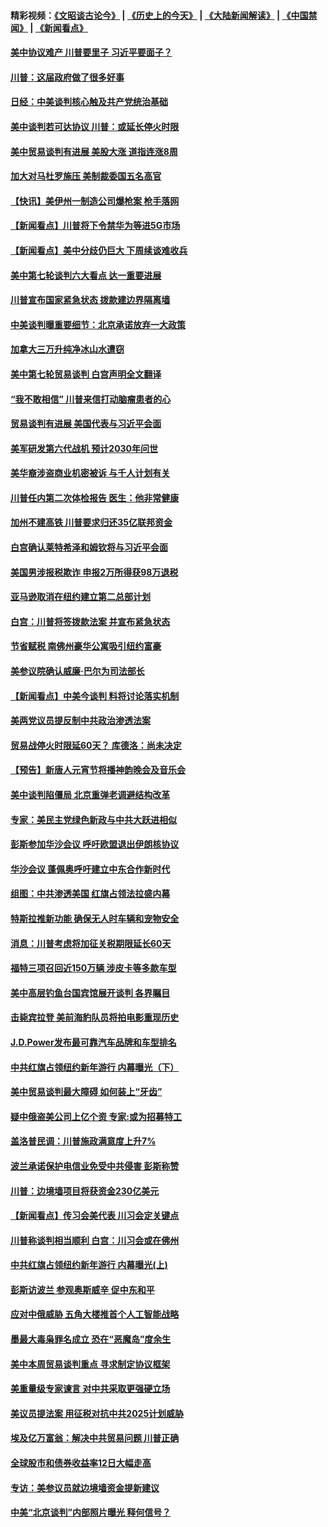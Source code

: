 #### 精彩视频：[《文昭谈古论今》](http://45.76.195.252/wenzhao) | [《历史上的今天》](http://45.76.195.252/today-in-history) | [《大陆新闻解读》](http://45.76.195.252/ntdtv-comedy) | [《中国禁闻》](http://45.76.195.252/ntdtv-news) | [《新闻看点》](http://45.76.195.252/news-insight) 

 #### [美中协议难产 川普要里子 习近平要面子？](../pages/nsc412/n11047839.md?t=02160037) 

#### [川普：这届政府做了很多好事](../pages/nsc412/n11048466.md?t=02160037) 

#### [日经：中美谈判核心触及共产党统治基础](../pages/nsc412/n11048165.md?t=02160037) 

#### [美中谈判若可达协议 川普：或延长停火时限](../pages/nsc412/n11047939.md?t=02160037) 

#### [美中贸易谈判有进展 美股大涨 道指连涨8周](../pages/nsc412/n11048322.md?t=02160037) 

#### [加大对马杜罗施压 美制裁委国五名高官](../pages/nsc412/n11048312.md?t=02160037) 

#### [【快讯】美伊州一制造公司爆枪案 枪手落网](../pages/nsc412/n11048272.md?t=02160037) 

#### [【新闻看点】川普将下令禁华为等进5G市场](../pages/nsc412/n11047972.md?t=02160037) 

#### [【新闻看点】美中分歧仍巨大 下周续谈难收兵](../pages/nsc412/n11047702.md?t=02160037) 

#### [美中第七轮谈判六大看点 达一重要进展](../pages/nsc412/n11047982.md?t=02160037) 

#### [川普宣布国家紧急状态 拨款建边界隔离墙](../pages/nsc412/n11048032.md?t=02160037) 

#### [中美谈判曝重要细节：北京承诺放弃一大政策](../pages/nsc412/n11047582.md?t=02160037) 

#### [加拿大三万升纯净冰山水遭窃](../pages/nsc412/n11047654.md?t=02160037) 

#### [美中第七轮贸易谈判 白宫声明全文翻译](../pages/nsc412/n11047539.md?t=02160037) 

#### [“我不敢相信” 川普来信打动脑瘤患者的心](../pages/nsc412/n11047266.md?t=02160037) 

#### [贸易谈判有进展 美国代表与习近平会面](../pages/nsc412/n11046943.md?t=02160037) 

#### [美军研发第六代战机 预计2030年问世](../pages/nsc412/n11046853.md?t=02160037) 

#### [美华裔涉盗商业机密被诉 与千人计划有关](../pages/nsc412/n11045838.md?t=02160037) 

#### [川普任内第二次体检报告 医生：他非常健康](../pages/nsc412/n11046580.md?t=02160037) 

#### [加州不建高铁 川普要求归还35亿联邦资金](../pages/nsc412/n11045524.md?t=02160037) 

#### [白宫确认莱特希泽和姆钦将与习近平会面](../pages/nsc412/n11045630.md?t=02160037) 

#### [美国男涉报税欺诈 申报2万所得获98万退税](../pages/nsc412/n11045874.md?t=02160037) 

#### [亚马逊取消在纽约建立第二总部计划](../pages/nsc412/n11045436.md?t=02160037) 

#### [白宫：川普将签拨款法案 并宣布紧急状态](../pages/nsc412/n11045657.md?t=02160037) 

#### [节省赋税 南佛州豪华公寓吸引纽约富豪](../pages/nsc412/n11045681.md?t=02160037) 

#### [美参议院确认威廉‧巴尔为司法部长](../pages/nsc412/n11045451.md?t=02160037) 

#### [【新闻看点】中美今谈判 料将讨论落实机制](../pages/nsc412/n11045020.md?t=02160037) 

#### [美两党议员提反制中共政治渗透法案](../pages/nsc412/n11045351.md?t=02160037) 

#### [贸易战停火时限延60天？ 库德洛：尚未决定](../pages/nsc412/n11045299.md?t=02160037) 

#### [【预告】新唐人元宵节将播神韵晚会及音乐会](../pages/nsc412/n11043038.md?t=02160037) 

#### [美中谈判陷僵局 北京重弹老调避结构改革](../pages/nsc412/n11045171.md?t=02160037) 

#### [专家：美民主党绿色新政与中共大跃进相似](../pages/nsc412/n11045053.md?t=02160037) 

#### [彭斯参加华沙会议 呼吁欧盟退出伊朗核协议](../pages/nsc412/n11045031.md?t=02160037) 

#### [华沙会议 蓬佩奥呼吁建立中东合作新时代](../pages/nsc412/n11044317.md?t=02160037) 

#### [组图：中共渗透美国 红旗占领法拉盛内幕](../pages/nsc412/n11043665.md?t=02160037) 

#### [特斯拉推新功能 确保无人时车辆和宠物安全](../pages/nsc412/n11044546.md?t=02160037) 

#### [消息：川普考虑将加征关税期限延长60天](../pages/nsc412/n11044512.md?t=02160037) 

#### [福特三项召回近150万辆 涉皮卡等多款车型](../pages/nsc412/n11043997.md?t=02160037) 

#### [美中高层钓鱼台国宾馆展开谈判 各界瞩目](../pages/nsc412/n11043715.md?t=02160037) 

#### [击毙宾拉登 美前海豹队员将拍电影重现历史](../pages/nsc412/n11043977.md?t=02160037) 

#### [J.D.Power发布最可靠汽车品牌和车型排名](../pages/nsc412/n11043126.md?t=02160037) 

#### [中共红旗占领纽约新年游行 内幕曝光（下）](../pages/nsc412/n11042637.md?t=02160037) 

#### [美中贸易谈判最大障碍 如何装上“牙齿”](../pages/nsc412/n11042646.md?t=02160037) 

#### [疑中俄盗美公司上亿个资 专家:或为招募特工](../pages/nsc412/n11043113.md?t=02160037) 

#### [盖洛普民调：川普施政满意度上升7%](../pages/nsc412/n11042839.md?t=02160037) 

#### [波兰承诺保护电信业免受中共侵害 彭斯称赞](../pages/nsc412/n11042705.md?t=02160037) 

#### [川普：边境墙项目将获资金230亿美元](../pages/nsc412/n11042699.md?t=02160037) 

#### [【新闻看点】传习会美代表 川习会定关键点](../pages/nsc412/n11042350.md?t=02160037) 

#### [川普称谈判相当顺利 白宫：川习会或在佛州](../pages/nsc412/n11042401.md?t=02160037) 

#### [中共红旗占领纽约新年游行 内幕曝光(上)](../pages/nsc412/n11042617.md?t=02160037) 

#### [彭斯访波兰 参观奥斯威辛 促中东和平](../pages/nsc412/n11042477.md?t=02160037) 

#### [应对中俄威胁 五角大楼推首个人工智能战略](../pages/nsc412/n11042470.md?t=02160037) 

#### [墨最大毒枭罪名成立 恐在“恶魔岛”度余生](../pages/nsc412/n11042258.md?t=02160037) 

#### [美中本周贸易谈判重点 寻求制定协议框架](../pages/nsc412/n11041912.md?t=02160037) 

#### [美重量级专家谏言 对中共采取更强硬立场](../pages/nsc412/n11040358.md?t=02160037) 

#### [美议员提法案 用征税对抗中共2025计划威胁](../pages/nsc412/n11040820.md?t=02160037) 

#### [埃及亿万富翁：解决中共贸易问题 川普正确](../pages/nsc412/n11040351.md?t=02160037) 

#### [全球股市和债券收益率12日大幅走高](../pages/nsc412/n11040548.md?t=02160037) 

#### [专访：美参议员就边境墙资金提新建议](../pages/nsc412/n11040426.md?t=02160037) 

#### [中美“北京谈判”内部照片曝光 释何信号？](../pages/nsc412/n11040032.md?t=02160037) 

